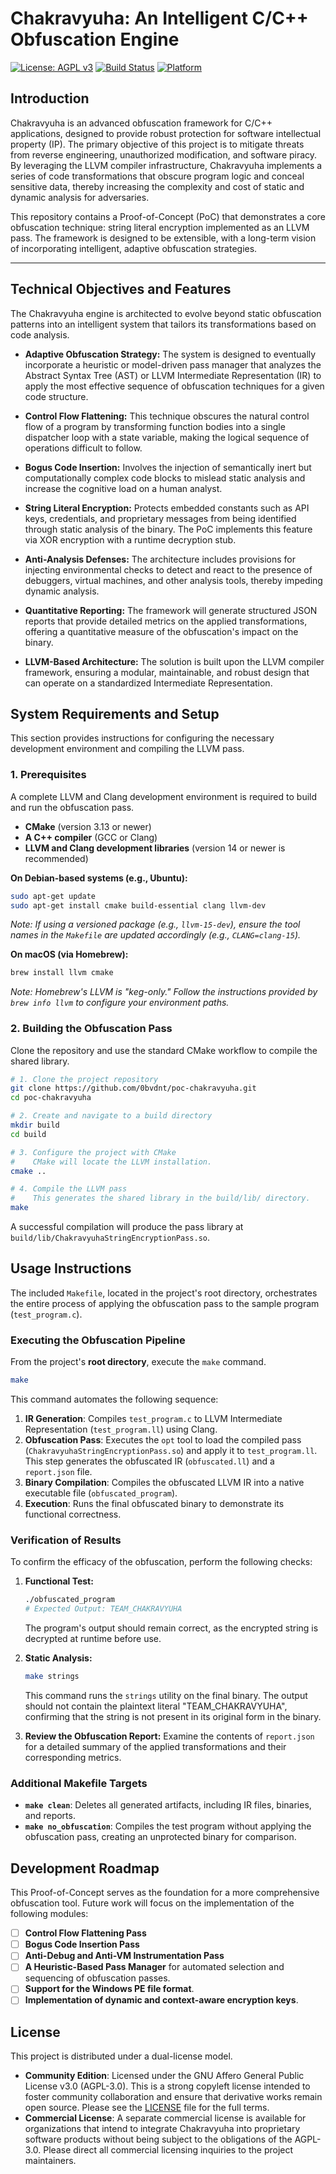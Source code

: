 # Chakravyuha: An Intelligent C/C++ Obfuscation Engine

[![License: AGPL v3](https://img.shields.io/badge/License-AGPL%20v3-blue.svg)](https://www.gnu.org/licenses/agpl-3.0)
[![Build Status](https://img.shields.io/badge/build-passing-brightgreen.svg)](https://github.com/0bvdnt/poc-chakravyuha)
[![Platform](https://img.shields.io/badge/platform-Linux%20%7C%20macOS-orange.svg)](https://github.com/0bvdnt/poc-chakravyuha)

## Introduction

Chakravyuha is an advanced obfuscation framework for C/C++ applications, designed to provide robust protection for software intellectual property (IP). The primary objective of this project is to mitigate threats from reverse engineering, unauthorized modification, and software piracy. By leveraging the LLVM compiler infrastructure, Chakravyuha implements a series of code transformations that obscure program logic and conceal sensitive data, thereby increasing the complexity and cost of static and dynamic analysis for adversaries.

This repository contains a Proof-of-Concept (PoC) that demonstrates a core obfuscation technique: string literal encryption implemented as an LLVM pass. The framework is designed to be extensible, with a long-term vision of incorporating intelligent, adaptive obfuscation strategies.

---

## Technical Objectives and Features

The Chakravyuha engine is architected to evolve beyond static obfuscation patterns into an intelligent system that tailors its transformations based on code analysis.

- **Adaptive Obfuscation Strategy:** The system is designed to eventually incorporate a heuristic or model-driven pass manager that analyzes the Abstract Syntax Tree (AST) or LLVM Intermediate Representation (IR) to apply the most effective sequence of obfuscation techniques for a given code structure.

- **Control Flow Flattening:** This technique obscures the natural control flow of a program by transforming function bodies into a single dispatcher loop with a state variable, making the logical sequence of operations difficult to follow.

- **Bogus Code Insertion:** Involves the injection of semantically inert but computationally complex code blocks to mislead static analysis and increase the cognitive load on a human analyst.

- **String Literal Encryption:** Protects embedded constants such as API keys, credentials, and proprietary messages from being identified through static analysis of the binary. The PoC implements this feature via XOR encryption with a runtime decryption stub.

- **Anti-Analysis Defenses:** The architecture includes provisions for injecting environmental checks to detect and react to the presence of debuggers, virtual machines, and other analysis tools, thereby impeding dynamic analysis.

- **Quantitative Reporting:** The framework will generate structured JSON reports that provide detailed metrics on the applied transformations, offering a quantitative measure of the obfuscation's impact on the binary.

- **LLVM-Based Architecture:** The solution is built upon the LLVM compiler framework, ensuring a modular, maintainable, and robust design that can operate on a standardized Intermediate Representation.

## System Requirements and Setup

This section provides instructions for configuring the necessary development environment and compiling the LLVM pass.

### 1. Prerequisites

A complete LLVM and Clang development environment is required to build and run the obfuscation pass.

- **CMake** (version 3.13 or newer)
- **A C++ compiler** (GCC or Clang)
- **LLVM and Clang development libraries** (version 14 or newer is recommended)

**On Debian-based systems (e.g., Ubuntu):**

```bash
sudo apt-get update
sudo apt-get install cmake build-essential clang llvm-dev
```

_Note: If using a versioned package (e.g., `llvm-15-dev`), ensure the tool names in the `Makefile` are updated accordingly (e.g., `CLANG=clang-15`)._

**On macOS (via Homebrew):**

```bash
brew install llvm cmake
```

_Note: Homebrew's LLVM is "keg-only." Follow the instructions provided by `brew info llvm` to configure your environment paths._

### 2. Building the Obfuscation Pass

Clone the repository and use the standard CMake workflow to compile the shared library.

```bash
# 1. Clone the project repository
git clone https://github.com/0bvdnt/poc-chakravyuha.git
cd poc-chakravyuha

# 2. Create and navigate to a build directory
mkdir build
cd build

# 3. Configure the project with CMake
#    CMake will locate the LLVM installation.
cmake ..

# 4. Compile the LLVM pass
#    This generates the shared library in the build/lib/ directory.
make
```

A successful compilation will produce the pass library at `build/lib/ChakravyuhaStringEncryptionPass.so`.

## Usage Instructions

The included `Makefile`, located in the project's root directory, orchestrates the entire process of applying the obfuscation pass to the sample program (`test_program.c`).

### Executing the Obfuscation Pipeline

From the project's **root directory**, execute the `make` command.

```bash
make
```

This command automates the following sequence:

1.  **IR Generation**: Compiles `test_program.c` to LLVM Intermediate Representation (`test_program.ll`) using Clang.
2.  **Obfuscation Pass**: Executes the `opt` tool to load the compiled pass (`ChakravyuhaStringEncryptionPass.so`) and apply it to `test_program.ll`. This step generates the obfuscated IR (`obfuscated.ll`) and a `report.json` file.
3.  **Binary Compilation**: Compiles the obfuscated LLVM IR into a native executable file (`obfuscated_program`).
4.  **Execution**: Runs the final obfuscated binary to demonstrate its functional correctness.

### Verification of Results

To confirm the efficacy of the obfuscation, perform the following checks:

1.  **Functional Test:**

    ```bash
    ./obfuscated_program
    # Expected Output: TEAM_CHAKRAVYUHA
    ```

    The program's output should remain correct, as the encrypted string is decrypted at runtime before use.

2.  **Static Analysis:**

    ```bash
    make strings
    ```

    This command runs the `strings` utility on the final binary. The output should not contain the plaintext literal "TEAM_CHAKRAVYUHA", confirming that the string is not present in its original form in the binary.

3.  **Review the Obfuscation Report:**
    Examine the contents of `report.json` for a detailed summary of the applied transformations and their corresponding metrics.

### Additional Makefile Targets

- **`make clean`**: Deletes all generated artifacts, including IR files, binaries, and reports.
- **`make no_obfuscation`**: Compiles the test program without applying the obfuscation pass, creating an unprotected binary for comparison.

## Development Roadmap

This Proof-of-Concept serves as the foundation for a more comprehensive obfuscation tool. Future work will focus on the implementation of the following modules:

- [ ] **Control Flow Flattening Pass**
- [ ] **Bogus Code Insertion Pass**
- [ ] **Anti-Debug and Anti-VM Instrumentation Pass**
- [ ] **A Heuristic-Based Pass Manager** for automated selection and sequencing of obfuscation passes.
- [ ] **Support for the Windows PE file format**.
- [ ] **Implementation of dynamic and context-aware encryption keys**.

## License

This project is distributed under a dual-license model.

- **Community Edition**: Licensed under the GNU Affero General Public License v3.0 (AGPL-3.0). This is a strong copyleft license intended to foster community collaboration and ensure that derivative works remain open source. Please see the [LICENSE](LICENSE.md) file for the full terms.
- **Commercial License**: A separate commercial license is available for organizations that intend to integrate Chakravyuha into proprietary software products without being subject to the obligations of the AGPL-3.0. Please direct all commercial licensing inquiries to the project maintainers.

